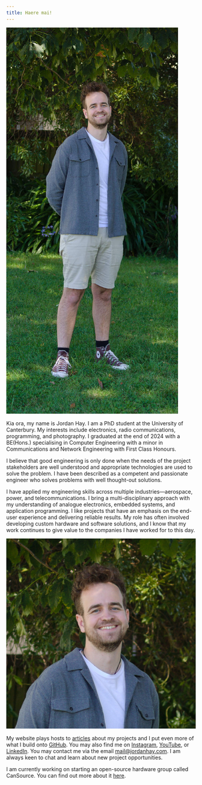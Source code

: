 ```yaml
---
title: Haere mai!
---
```


<style>
    /* Inserted from css/index.css */
    {% include css/index.css %}

    /* Inserted from css/bee.css */
    {% include css/bee.css %}
</style>

<!-- <section id="pepeha">
    <p>I tipu ake ahau ki te tāwharau o Tarahaoa</p>
    <p>Ko Waitaki te awa</p>
    <p>Nō Te Tihi-o-Maru ahau</p>
    <p>Kei Ōtautahi ahau e noho ana</p>
    <p>Ko Waitaha te Whare Wānanga</p>
    <p>Ko Hay te whanau</p>
    <p>Ko Jordan tōku ingoa</p>
    <p>No reira, tēnā koutou, tēnā koutou, tēnā koutou katoa</p>
</section> -->

<aside>
    <img src="img/jordan.jpg" id="aside-profile" alt="Jordan stood in front of ECE wing at UC." />
</aside>

<section id="introduction">
    <p>
        Kia ora, my name is Jordan Hay. I am a PhD student at the University of Canterbury. My 
        interests include electronics, radio communications, programming, and photography.
        I graduated at the end of 2024 with a BE(Hons.) specialising in Computer Engineering with a 
        minor in Communications and Network Engineering with First Class Honours. 
    </p>
    <p>
        I believe that good engineering is only done when the needs of the project stakeholders are 
        well understood and appropriate technologies are used to solve the problem. I have been
        described as a competent and passionate engineer who solves problems with well thought-out
        solutions.
    </p>
    <p>
        I have applied my engineering skills across multiple industries&mdash;aerospace, power, and 
        telecommunications. I bring a multi-disciplinary approach with my understanding of analogue
        electronics, embedded systems, and application programming. I like projects that have an
        emphasis on the end-user experience and delivering reliable results. My role has often 
        involved developing custom hardware and software solutions, and I know that my work
        continues to give value to the companies I have worked for to this day.
    </p>
    <img src="img/jordan-profile.jpg" id="inline-profile" alt="Jordan stood in front of ECE wing at UC." />
    <p>
        My website plays hosts to <a href="/articles">articles</a> about my projects and I put even
        more of what I build onto <a href="https://github.com/JHay0112">GitHub</a>. 
        You may also find me on
        <a href="https://www.instagram.com/jordanhayphotos/">Instagram</a>,
        <a href="https://www.youtube.com/channel/UCGUPz4yMrsQyk95Z8ZwtMog">YouTube</a>,
        or <a href="https://www.linkedin.com/in/JHay0112/">LinkedIn</a>.
        You may contact me via the email <a href="mailto:mail@jordanhay.com">mail@jordanhay.com</a>.
        I am always keen to chat and learn about new project opportunities.
    </p>
    <p>
        I am currently working on starting an open-source hardware group called CanSource. You can
        find out more about it <a href="https://cansource.org/">here</a>.
    </p>
</section>

<script>
    /* Inserted from js/bee.js */
    {% include js/bee.js %}
</script>